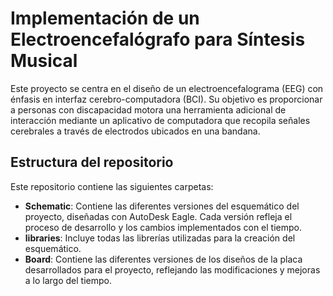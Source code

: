 # Implementación de un Electroencefalógrafo para Síntesis Musical

Este proyecto se centra en el diseño de un electroencefalograma (EEG) con énfasis en interfaz cerebro-computadora (BCI). Su objetivo es proporcionar a personas con discapacidad motora una herramienta adicional de interacción mediante un aplicativo de computadora que recopila señales cerebrales a través de electrodos ubicados en una bandana.

## Estructura del repositorio

Este repositorio contiene las siguientes carpetas:

- **Schematic**: Contiene las diferentes versiones del esquemático del proyecto, diseñadas con AutoDesk Eagle. Cada versión refleja el proceso de desarrollo y los cambios implementados con el tiempo.
- **libraries**: Incluye todas las librerías utilizadas para la creación del esquemático.
- **Board**: Contiene las diferentes versiones de los diseños de la placa desarrollados para el proyecto, reflejando las modificaciones y mejoras a lo largo del tiempo.

